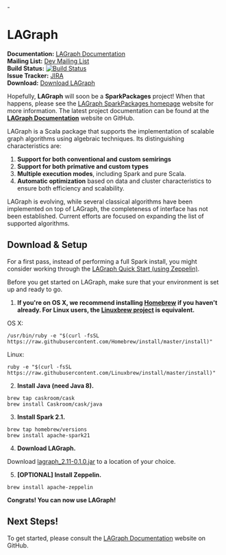 -<!--
{% comment %}
License ...
{% endcomment %}
-->

# LAGraph

**Documentation:** [LAGraph Documentation](https://ibm.github.io/lagraph/)<br/>
**Mailing List:** [Dev Mailing List](TBD)<br/>
**Build Status:** [![Build Status](https://sparktc.ibmcloud.com/jenkins/job/LAGraph-DailyTest/badge/icon)](https://sparktc.ibmcloud.com/jenkins/job/LAGraph-DailyTest)<br/>
**Issue Tracker:** [JIRA](TBD)<br/>
**Download:** [Download LAGraph](http://pokgsa.ibm.com/projects/s/spp/public/lagraph/lagraph_2.11-0.1.0-SNAPSHOT.jar)<br/>

Hopefully, **LAGraph** will soon be a **SparkPackages** project! When that happens, please see the [LAGraph SparkPackages homepage](https://spark-packages.org/?q=tags%3A%22Graph%22) website for more information. The latest project documentation can be found at the
[**LAGraph Documentation**](https://pages.github.ibm.com/hornwp/lagraph/) website on GitHub.

LAGraph is a Scala package that supports the implementation of scalable graph algorithms using algebraic techniques.
Its distinguishing characteristics are:

  1. **Support for both conventional and custom semirings**
  1. **Support for both primative and custom types**
  1. **Multiple execution modes**, including Spark and pure Scala.
  1. **Automatic optimization** based on data and cluster characteristics to ensure both efficiency and scalability.


LAGraph is evolving, while several
classical algorithms have been implemented on top of LAGraph, the
completeness of interface has not been established. Current efforts
are focused on expanding the list of supported algorithms.

## Download & Setup

For a first pass, instead of performing a full Spark install, you
might consider working through the
[LAGraph Quick Start (using Zeppelin)](https://ibm.github.io/lagraph/#quick-start-using-zeppelin).

Before you get started on LAGraph, make sure that your environment is set up and ready to go.

  1. **If you're on OS X, we recommend installing
     [Homebrew](http://brew.sh) if you haven't already.  For Linux
     users, the [Linuxbrew project](http://linuxbrew.sh/) is
     equivalent.**

  OS X:
  ```
  /usr/bin/ruby -e "$(curl -fsSL https://raw.githubusercontent.com/Homebrew/install/master/install)"
  ```
  Linux:
  ```
  ruby -e "$(curl -fsSL https://raw.githubusercontent.com/Linuxbrew/install/master/install)"
  ```

  2. **Install Java (need Java 8).**
  ```
  brew tap caskroom/cask
  brew install Caskroom/cask/java
  ```

  3. **Install Spark 2.1.**
  ```
  brew tap homebrew/versions
  brew install apache-spark21
  ```

  4. **Download LAGraph.**

  Download [lagraph_2.11-0.1.0.jar](http://pokgsa.ibm.com/projects/s/spp/public/lagraph/lagraph_2.11-0.1.0-SNAPSHOT.jar)
  to a location of your choice.

  5. **[OPTIONAL] Install Zeppelin.**

  ```
  brew install apache-zeppelin
  ```

**Congrats! You can now use LAGraph!**

## Next Steps!

To get started, please consult the
[LAGraph Documentation](https://ibm.github.io/lagraph/) website on GitHub.
